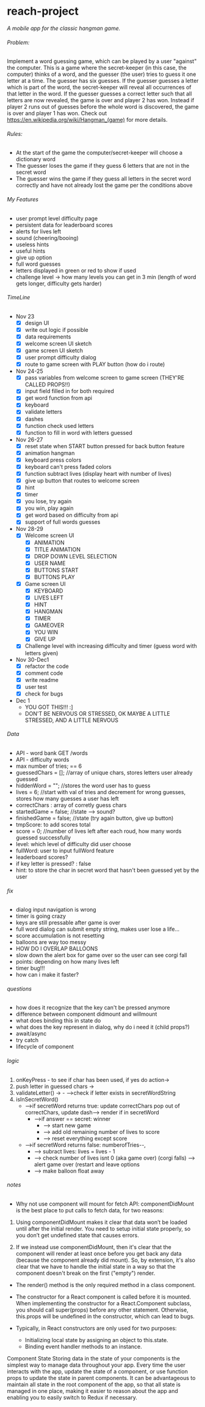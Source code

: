 # reach-project

_A mobile app for the classic hangman game._

###### Problem:

Implement a word guessing game, which can be played by a user "against" the computer. This is a game where the secret-keeper (in this case, the computer) thinks of a word, and the guesser (the user) tries to guess it one letter at a time. The guesser has six guesses. If the guesser guesses a letter which is part of the word, the secret-keeper will reveal all occurrences of that letter in the word. If the guesser guesses a correct letter such that all letters are now revealed, the game is over and player 2 has won. Instead if player 2 runs out of guesses before the whole word is discovered, the game is over and player 1 has won. Check out https://en.wikipedia.org/wiki/Hangman_(game) for more details.

###### Rules:

- At the start of the game the computer/secret-keeper will choose a dictionary word
- The guesser loses the game if they guess 6 letters that are not in the secret word
- The guesser wins the game if they guess all letters in the secret word correctly and have not already lost the game per the conditions above

###### My Features
- user prompt level difficulty page
- persistent data for leaderboard scores
- alerts for lives left
- sound (cheering/booing)
- useless hints
- useful hints
- give up option
- full word guesses
- letters displayed in green or red to show if used
- challenge level -> how many levels you can get in 3 min (length of word gets longer, difficulty gets harder)

###### TimeLine
- Nov 23
    - [x] design UI
    - [x] write out logic if possible
    - [x] data requirements
    - [x] welcome screen UI sketch
    - [x] game screen UI sketch
    - [x] user prompt difficulty dialog
    - [x] route to game screen with PLAY button (how do i route)
- Nov 24-25
    - [x] pass variables from welcome screen to game screen (THEY'RE CALLED PROPS!!)
    - [x] input field filled in for both required
    - [x] get word function from api
    - [x] keyboard
    - [x] validate letters
    - [x] dashes
    - [x] function check used letters
    - [x] function to fill in word with letters guessed
- Nov 26-27
    - [x] reset state when START button pressed for back button feature
    - [x] animation hangman
    - [x] keyboard press colors
    - [x] keyboard can't press faded colors
    - [x] function subtract lives (display heart with number of lives)
    - [x] give up button that routes to welcome screen
    - [x] hint
    - [x] timer
    - [x] you lose, try again 
    - [x] you win, play again 
    - [x] get word based on difficulty from api
    - [x] support of full words guesses
- Nov 28-29
    - [x] Welcome screen UI
        - [x] ANIMATION
        - [x] TITLE ANIMATION
        - [x] DROP DOWN LEVEL SELECTION
        - [x] USER NAME
        - [x] BUTTONS START
        - [x] BUTTONS PLAY
    - [x] Game screen UI
        - [x] KEYBOARD
        - [x] LIVES LEFT
        - [x] HINT
        - [x] HANGMAN
        - [x] TIMER
        - [x] GAMEOVER
        - [x] YOU WIN
        - [x] GIVE UP
    - [x] Challenge level with increasing difficulty and timer (guess word with letters given)
- Nov 30-Dec1 
    - [x] refactor the code
    - [x] comment code
    - [x] write readme
    - [x] user test
    - [x] check for bugs
- Dec 1
    - YOU GOT THIS!!! :]
    - DON'T BE NERVOUS OR STRESSED, OK MAYBE A LITTLE STRESSED, AND A LITTLE NERVOUS

###### Data
- API - word bank GET /words
- API - difficulty words
- max number of tries; == 6
- guessedChars = []; //array of unique chars, stores letters user already guessed
- hiddenWord = ""; //stores the word user has to guess
- lives = 6; //start with val of tries and decrement for wrong guesses, stores how many guesses a user has left
- correctChars : array of corretly guess chars
- startedGame = false; //state --> sound? 
- finishedGame = false; //state (try again button, give up button)
- tmpScore: to add scores total
- score = 0; //number of lives left after each roud, how many words guessed successfully
- level: which level of difficulty did user choose
- fullWord: user to input fullWord feature
- leaderboard scores?
- if key letter is pressed? : false
- hint: to store the char in secret word that hasn't been guessed yet by the user

###### fix
- dialog input navigation is wrong
- timer is going crazy
- keys are still pressable after game is over
- full word dialog can submit empty string, makes user lose a life...
- score accumulation is not resetting
- balloons are way too messy
- HOW DO I OVERLAP BALLOONS
- slow down the alert box for game over so the user can see corgi fall
- points: depending on how many lives left
- timer bug!!!
- how can i make it faster?

###### questions
- how does it recognize that the key can't be pressed anymore
- difference between component didmount and willmount
- what does binding this in state do
- what does the key represent in dialog, why do i need it (child props?)
- await/async
- try catch
- lifecycle of component

###### logic
 1. onKeyPress - to see if char has been used, if yes do action->
 2. push letter in guessed chars ->
 3. validateLetter() ->
        - -->check if letter exists in secretWordString
 5. isInSecretWord() 
    - -->if secretWord returns true: update correctChars pop out of correctChars, update dash--> render if in secretWord
        - -->if answer == secret: winner
            - --> start new game
            - --> add old remaining number of lives to score
            - --> reset everything except score
    - -->if secretWord returns false: numberofTries--,
        - --> subract lives: lives = lives - 1
        - --> check number of lives isnt 0 (aka game over) (corgi falls)
            --> alert game over (restart and leave options
        - --> make balloon float away

###### notes
- Why not use component will mount for fetch API: componentDidMount is the best place to put calls to fetch data, for two reasons:
1) Using componentDidMount makes it clear that data won’t be loaded until after the initial render. You need to setup initial state properly, so you don’t get undefined state that causes errors.

2) If we instead use componentDidMount, then it's clear that the component will render at least once before you get back any data (because the component already did mount). So, by extension, it's also clear that we have to handle the initial state in a way so that the component doesn't break on the first ("empty") render.

- The render() method is the only required method in a class component.

- The constructor for a React component is called before it is mounted. When implementing the constructor for a React.Component subclass, you should call super(props) before any other statement. Otherwise, this.props will be undefined in the constructor, which can lead to bugs.

- Typically, in React constructors are only used for two purposes:

    - Initializing local state by assigning an object to this.state.
    - Binding event handler methods to an instance.

Component State	Storing data in the state of your components is the simplest way to manage data throughout your app. Every time the user interacts with the app, update the state of a component, or use function props to update the state in parent components. It can be advantageous to maintain all state in the root component of the app, so that all state is managed in one place, making it easier to reason about the app and enabling you to easily switch to Redux if necessary.